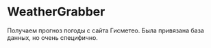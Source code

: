 # WeatherGrabber
Получаем прогноз погоды с сайта Гисметео.
Была привязана база данных, но очень специфично.
